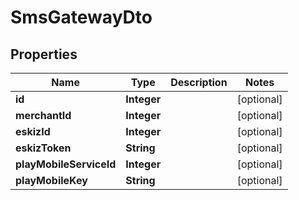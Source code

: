 

# SmsGatewayDto


## Properties

| Name | Type | Description | Notes |
|------------ | ------------- | ------------- | -------------|
|**id** | **Integer** |  |  [optional] |
|**merchantId** | **Integer** |  |  [optional] |
|**eskizId** | **Integer** |  |  [optional] |
|**eskizToken** | **String** |  |  [optional] |
|**playMobileServiceId** | **Integer** |  |  [optional] |
|**playMobileKey** | **String** |  |  [optional] |



